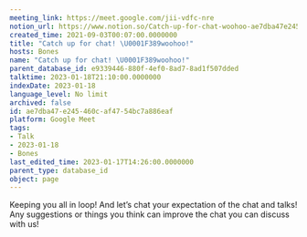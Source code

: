 ```yaml
---
meeting_link: https://meet.google.com/jii-vdfc-nre
notion_url: https://www.notion.so/Catch-up-for-chat-woohoo-ae7dba47e245460caf4754bc7a886eaf
created_time: 2021-09-03T00:07:00.0000000
title: "Catch up for chat! \U0001F389woohoo!"
hosts: Bones
name: "Catch up for chat! \U0001F389woohoo!"
parent_database_id: e9339446-880f-4ef0-8ad7-8ad1f507dded
talktime: 2023-01-18T21:10:00.0000000
indexDate: 2023-01-18
language_level: No limit
archived: false
id: ae7dba47-e245-460c-af47-54bc7a886eaf
platform: Google Meet
tags:
- Talk
- 2023-01-18
- Bones
last_edited_time: 2023-01-17T14:26:00.0000000
parent_type: database_id
object: page
---
```


Keeping you all in loop! And let’s chat your expectation of the chat and talks!
Any suggestions or things you think can improve the chat you can discuss with us!





